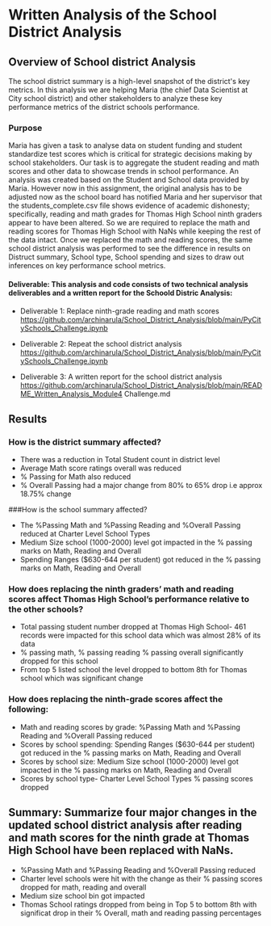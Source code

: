 # Written Analysis of the School District Analysis

## Overview of School district Analysis
The school district summary is a high-level snapshot of the district's key metrics. In this analysis we are helping Maria (the chief Data Scientist at City school district) and other stakeholders to analyze these key performance metrics of the district schools performance.

### Purpose
Maria has given a task to analyse data on student funding and student standardize test scores which is critical for strategic decisions making by school stakeholders. Our task is to aggregate the student reading and math scores and other data to showcase trends in school performance. An analysis was created based on the Student and School data provided by Maria. However now in this assignment, the original analysis has to be adjusted now as the school board has notified Maria and her supervisor that the students_complete.csv file shows evidence of academic dishonesty; specifically, reading and math grades for Thomas High School ninth graders appear to have been altered. So we are required to replace the math and reading scores for Thomas High School with NaNs while keeping the rest of the data intact. Once we replaced the math and reading scores, the same school district analysis was performed to see the difference in results on Distruct summary, School type, School spending and sizes to draw out inferences on key performance school metrics.

#### Deliverable: This analysis and code consists of two technical analysis deliverables and a written report for the Schoold Distric Analysis:
- Deliverable 1: Replace ninth-grade reading and math scores
https://github.com/archinarula/School_District_Analysis/blob/main/PyCitySchools_Challenge.ipynb

- Deliverable 2: Repeat the school district analysis
https://github.com/archinarula/School_District_Analysis/blob/main/PyCitySchools_Challenge.ipynb

- Deliverable 3: A written report for the school district analysis 
https://github.com/archinarula/School_District_Analysis/blob/main/README_Written_Analysis_Module4 Challenge.md

## Results

### How is the district summary affected?
- There was a reduction in Total Student count in district level
- Average Math score ratings overall was reduced
- % Passing for Math also reduced
- % Overall Passing had a major change from 80% to 65% drop i.e approx 18.75% change

###How is the school summary affected?
- The %Passing Math and %Passing Reading and %Overall Passing reduced at Charter Level School Types
- Medium Size school (1000-2000) level got impacted in the % passing marks on Math, Reading and Overall
- Spending Ranges ($630-644 per student) got reduced in the % passing marks on Math, Reading and Overall

### How does replacing the ninth graders’ math and reading scores affect Thomas High School’s performance relative to the other schools?
- Total passing student number dropped at Thomas High School- 461 records were impacted for this school data which was almost 28% of its data
-  % passing math, % passing reading % passing overall significantly dropped for this school
- From top 5 listed school the level dropped to bottom 8th for Thomas school which was significant change

### How does replacing the ninth-grade scores affect the following:
- Math and reading scores by grade: %Passing Math and %Passing Reading and %Overall Passing reduced
- Scores by school spending: Spending Ranges ($630-644 per student) got reduced in the % passing marks on Math, Reading and Overall
- Scores by school size: Medium Size school (1000-2000) level got impacted in the % passing marks on Math, Reading and Overall
- Scores by school type- Charter Level School Types % passing scores dropped


## Summary: Summarize four major changes in the updated school district analysis after reading and math scores for the ninth grade at Thomas High School have been replaced with NaNs.
-  %Passing Math and %Passing Reading and %Overall Passing reduced
- Charter level schools were hit with the change as their % passing scores dropped for math, reading and overall
- Medium size school bin got impacted
- Thomas School ratings dropped from being in Top 5 to bottom 8th with significat drop in their % Overall, math and reading passing percentages




